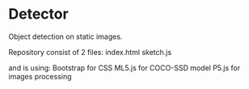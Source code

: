 # Detector
Object detection on static images.

Repository consist of 2 files:
index.html
sketch.js

and is using:
Bootstrap for CSS
ML5.js for COCO-SSD model
P5.js for images processing


